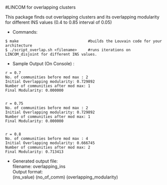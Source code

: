 #LINCOM for overlapping clusters

This package finds out overlapping clusters and its overlapping modularity for different INS values (0.4 to 0.85 interval of 0.05)

- Commands:
```
$ make                               #builds the Louvain code for your architecture
$ ./script_overlap.sh <filename>     #runs iterations on LINCOM_disjoint for different INS values.
```

- Sample Output (On Console) :

```
r = 0.7
No. of communities before mod max : 2
Initial Overlapping modularity: 0.729892
Number of communities after mod max: 1
Final Modularity: 0.000000


r = 0.75
No. of communities before mod max : 2
Initial Overlapping modularity: 0.729892
Number of communities after mod max: 1
Final Modularity: 0.000000


r = 0.8
No. of communities before mod max : 4
Initial Overlapping modularity: 0.666745
Number of communities after mod max: 2
Final Modularity: 0.713413
```

- Generated output file:         
  filename: overlapping_ins        
  Output format:          
  (ins_value) (no_of_comm) (overlapping_modularity)        
